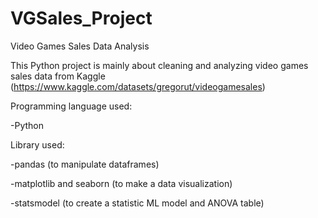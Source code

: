 # VGSales_Project
Video Games Sales Data Analysis

This Python project is mainly about cleaning and analyzing video games sales data from Kaggle (https://www.kaggle.com/datasets/gregorut/videogamesales)

Programming language used: 

-Python

Library used: 

-pandas (to manipulate dataframes)

-matplotlib and seaborn (to make a data visualization)

-statsmodel (to create a statistic ML model and ANOVA table)
